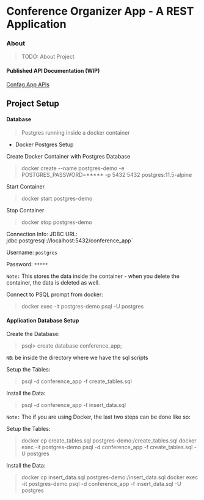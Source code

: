 # Conference Organizer App - A REST Application

### About

> TODO: About Project

#### Published API Documentation (WIP)
[Confag App APIs](https://documenter.getpostman.com/view/13065084/TWDdhskt)

## Project Setup

#### Database
> Postgres running inside a docker container

- Docker Postgres Setup

Create Docker Container with Postgres Database
> docker create --name postgres-demo -e POSTGRES_PASSWORD=***** -p 5432:5432 postgres:11.5-alpine

Start Container
> docker start postgres-demo

Stop Container
> docker stop postgres-demo

Connection Info:
JDBC URL: jdbc:postgresql://localhost:5432/conference_app`

Username: `postgres`

Password: `*****`

`Note:` This stores the data inside the container - when you delete the container, the data is deleted as well.

Connect to PSQL prompt from docker:
> docker exec -it postgres-demo psql -U postgres

#### Application Database Setup

Create the Database:
> psql> create database conference_app;

`NB`: be inside the directory where we have the sql scripts

Setup the Tables:
> psql -d conference_app -f create_tables.sql

Install the Data:
> psql -d conference_app -f insert_data.sql

`Note:` The if you are using Docker, the last two steps can be done like so:

Setup the Tables:
> docker cp create_tables.sql postgres-demo:/create_tables.sql
> docker exec -it postgres-demo psql -d conference_app -f create_tables.sql -U postgres

Install the Data:
> docker cp insert_data.sql postgres-demo:/insert_data.sql
> docker exec -it postgres-demo psql -d conference_app -f insert_data.sql -U postgres
